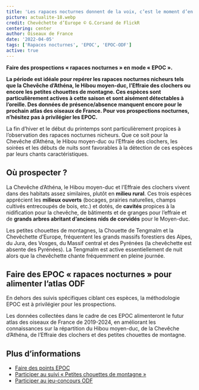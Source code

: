 ```yaml
---
title: 'Les rapaces nocturnes donnent de la voix, c’est le moment d’en profiter !'
picture: actualite-18.webp
credit: Chevêchette d’Europe © G.Corsand de FlickR
centering: center
author: Oiseaux de France
date: '2022-04-05'
tags: ['Rapaces nocturnes', 'EPOC', 'EPOC-ODF']
active: true
---
```


**Faire des prospections «&nbsp;rapaces nocturnes&nbsp;» en mode «&nbsp;EPOC&nbsp;».**

**La période est idéale pour repérer les rapaces nocturnes nicheurs tels que la Chevêche d’Athéna, le Hibou moyen-duc, l’Effraie des clochers ou encore les petites chouettes de montagne. Ces espèces sont particulièrement actives à cette saison et sont aisément détectables à l’oreille. Des données de présence/absence manquent encore pour le prochain atlas des oiseaux de France. Pour vos prospections nocturnes, n’hésitez pas à privilégier les EPOC.**

La fin d’hiver et le début du printemps sont particulièrement propices à l’observation des rapaces nocturnes nicheurs. Que ce soit pour la Chevêche d’Athéna, le Hibou moyen-duc ou l’Effraie des clochers, les soirées et les débuts de nuits sont favorables à la détection de ces espèces par leurs chants caractéristiques.

## Où prospecter&nbsp;?

La Chevêche d’Athéna, le Hibou moyen-duc et l’Effraie des clochers vivent dans des habitats assez similaires, plutôt en **milieu rural**. Ces trois espèces apprécient les **milieux ouverts** (bocages, prairies naturelles, champs cultivés entrecoupés de bois, etc.) et dotés, de **cavités** propices à la nidification pour la chevêche, de bâtiments et de granges pour l’effraie et de **grands arbres abritant d’anciens nids de corvidés** pour le Moyen-duc.

Les petites chouettes de montagnes, la Chouette de Tengmalm et la Chevêchette d’Europe, fréquentent les grands massifs forestiers des Alpes, du Jura, des Vosges, du Massif central et des Pyrénées (la chevêchette est absente des Pyrénées). La Tengmalm est active essentiellement de nuit alors que la chevêchette chante fréquemment en pleine journée.

## Faire des EPOC «&nbsp;rapaces nocturnes&nbsp;» pour alimenter l’atlas ODF

En dehors des suivis spécifiques ciblant ces espèces, la méthodologie EPOC est à privilégier pour les prospections.

Les données collectées dans le cadre de ces EPOC alimenteront le futur atlas des oiseaux de France de 2019-2024, en améliorant les connaissances sur la répartition du Hibou moyen-duc, de la Chevêche d’Athéna, de l’Effraie des clochers et des petites chouettes de montagne.

## Plus d’informations

- [Faire des points EPOC](/get-involved/epoc)
- [Participer au suivi « Petites chouettes de montagne »](http://rapaces.lpo.fr/chevechette-tengmalm/suivi-et-conservation)
- [Participer au jeu-concours ODF](https://www.cocheurs.fr/reglement/odf-list.php)
